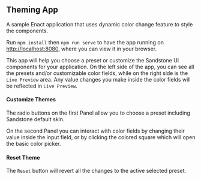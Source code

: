 ## Theming App

A sample Enact application that uses dynamic color change feature to style the components.

Run `npm install` then `npm run serve` to have the app running on [http://localhost:8080](http://localhost:8080), where you can view it in your browser.

This app will help you choose a preset or customize the Sandstone UI components for your application. On the left side of the app, you can see all the presets and/or customizable color fields, while on the right side is the `Live Preview` area. Any value changes you make inside the color fields will be reflected in `Live Preview`.

#### Customize Themes

The radio buttons on the first Panel allow you to choose a preset including Sandstone default skin.

On the second Panel you can interact with color fields by changing their value inside the input field, or by clicking the colored square which will open the basic color picker.

#### Reset Theme

The `Reset` button will revert all the changes to the active selected preset.
